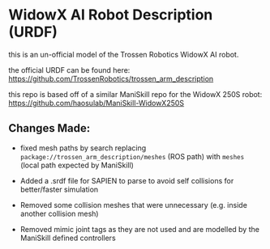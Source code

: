 # WidowX AI Robot Description (URDF)

this is an un-official model of the Trossen Robotics WidowX AI robot.

the official URDF can be found here: https://github.com/TrossenRobotics/trossen_arm_description

this repo is based off of a similar ManiSkill repo for the WidowX 250S robot: https://github.com/haosulab/ManiSkill-WidowX250S


## Changes Made:

- fixed mesh paths by search replacing `package://trossen_arm_description/meshes` (ROS path) with `meshes` (local path expected by ManiSkill)

- Added a .srdf file for SAPIEN to parse to avoid self collisions for better/faster simulation
- Removed some collision meshes that were unnecessary (e.g. inside another collision mesh)
- Removed mimic joint tags as they are not used and are modelled by the ManiSkill defined controllers
